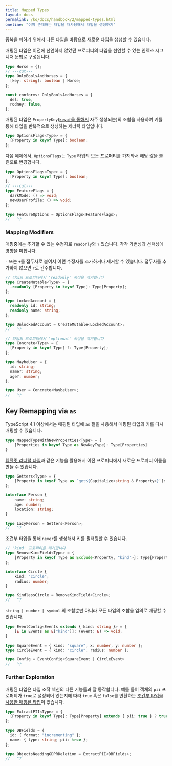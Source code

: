 ```yaml
---
title: Mapped Types
layout: docs
permalink: /ko/docs/handbook/2/mapped-types.html
oneline: "이미 존재하는 타입을 재사용해서 타입을 생성하기"
---
```


중복을 피하기 위해서 다른 타입을 바탕으로 새로운 타입을 생성할 수 있습니다.

매핑된 타입은 이전에 선언하지 않았던 프로퍼티의 타입을 선언할 수 있는 인덱스 시그니처 문법로 구성됩니다.

```ts twoslash
type Horse = {};
// ---cut---
type OnlyBoolsAndHorses = {
  [key: string]: boolean | Horse;
};

const conforms: OnlyBoolsAndHorses = {
  del: true,
  rodney: false,
};
```

매핑된 타입은 `PropertyKey`([`keyof`을 통해서](/docs/handbook/2/indexed-access-types.html) 자주 생성되는)의 조합을 사용하여 키를 통해 타입을 반복적으로 생성하는 제너릭 타입입니다.

```ts twoslash
type OptionsFlags<Type> = {
  [Property in keyof Type]: boolean;
};
```

다음 예제에서, `OptionsFlags`는 `Type` 타입의 모든 프로퍼티를 가져와서 해당 값을 불린으로 변경합니다.

```ts twoslash
type OptionsFlags<Type> = {
  [Property in keyof Type]: boolean;
};
// ---cut---
type FeatureFlags = {
  darkMode: () => void;
  newUserProfile: () => void;
};

type FeatureOptions = OptionsFlags<FeatureFlags>;
//   ^?
```

### Mapping Modifiers

매핑중에는 추가할 수 있는 수정자로 `readonly`와 `?` 있습니다. 각각 가변성과 선택성에 영향을 미칩니다.

`-` 또는 `+`를 접두사로 붙여서 이런 수정자를 추가하거나 제거할 수 있습니다. 접두사를 추가하지 않으면 `+`로 간주합니다.

```ts twoslash
// 타입의 프로퍼티에서 'readonly' 속성을 제거합니다
type CreateMutable<Type> = {
  -readonly [Property in keyof Type]: Type[Property];
};

type LockedAccount = {
  readonly id: string;
  readonly name: string;
};

type UnlockedAccount = CreateMutable<LockedAccount>;
//   ^?
```

```ts twoslash
// 타입의 프로퍼티에서 'optional' 속성을 제거합니다
type Concrete<Type> = {
  [Property in keyof Type]-?: Type[Property];
};

type MaybeUser = {
  id: string;
  name?: string;
  age?: number;
};

type User = Concrete<MaybeUser>;
//   ^?
```

## Key Remapping via `as`

TypeScript 4.1 이상에서는 매핑된 타입에 `as` 절을 사용해서 매핑된 타입의 키를 다시 매핑할 수 있습니다.

```ts
type MappedTypeWithNewProperties<Type> = {
    [Properties in keyof Type as NewKeyType]: Type[Properties]
}
```

[템플릿 리터럴 타입](/docs/handbook/2/template-literal-types.html)과 같은 기능을 활용해서 이전 프로퍼티에서 새로운 프로퍼티 이름을 만들 수 있습니다.

```ts twoslash
type Getters<Type> = {
    [Property in keyof Type as `get${Capitalize<string & Property>}`]: () => Type[Property]
};

interface Person {
    name: string;
    age: number;
    location: string;
}

type LazyPerson = Getters<Person>;
//   ^?
```

조건부 타입을 통해 `never`를 생성해서 키를 필터링할 수 있습니다.

```ts twoslash
// 'kind' 프로퍼티를 제거합니다
type RemoveKindField<Type> = {
    [Property in keyof Type as Exclude<Property, "kind">]: Type[Property]
};

interface Circle {
    kind: "circle";
    radius: number;
}

type KindlessCircle = RemoveKindField<Circle>;
//   ^?
```

`string | number | symbol` 의 조합뿐만 아니라 모든 타입의 조합을 임의로 매핑할 수 있습니다.

```ts twoslash
type EventConfig<Events extends { kind: string }> = {
    [E in Events as E["kind"]]: (event: E) => void;
}

type SquareEvent = { kind: "square", x: number, y: number };
type CircleEvent = { kind: "circle", radius: number };

type Config = EventConfig<SquareEvent | CircleEvent>
//   ^?
```

### Further Exploration

매핑된 타입은 타입 조작 섹션의 다른 기능들과 잘 동작합니다. 예를 들어 객체의 `pii` 프로퍼티가 `true`로 설정되어 있는지에 따라 `true` 혹은 `false`를 반환하는 [조건부 타입을 사용한 매핑된 타입](/docs/handbook/2/conditional-types.html)이 있습니다.

```ts twoslash
type ExtractPII<Type> = {
  [Property in keyof Type]: Type[Property] extends { pii: true } ? true : false;
};

type DBFields = {
  id: { format: "incrementing" };
  name: { type: string; pii: true };
};

type ObjectsNeedingGDPRDeletion = ExtractPII<DBFields>;
//   ^?
```
